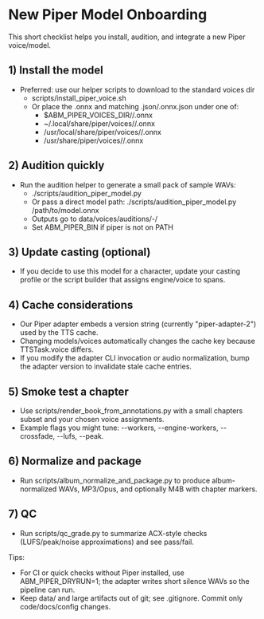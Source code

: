 # New Piper Model Onboarding

This short checklist helps you install, audition, and integrate a new Piper voice/model.

## 1) Install the model
- Preferred: use our helper scripts to download to the standard voices dir
  - scripts/install_piper_voice.sh <voice-id>
  - Or place the .onnx and matching .json/.onnx.json under one of:
    - $ABM_PIPER_VOICES_DIR/<voice-id>/<voice-id>.onnx
    - ~/.local/share/piper/voices/<voice-id>/<voice-id>.onnx
    - /usr/local/share/piper/voices/<voice-id>/<voice-id>.onnx
    - /usr/share/piper/voices/<voice-id>/<voice-id>.onnx

## 2) Audition quickly
- Run the audition helper to generate a small pack of sample WAVs:
  - ./scripts/audition_piper_model.py <voice-id>
  - Or pass a direct model path: ./scripts/audition_piper_model.py /path/to/model.onnx
  - Outputs go to data/voices/auditions/<voice>-<timestamp>/
  - Set ABM_PIPER_BIN if piper is not on PATH

## 3) Update casting (optional)
- If you decide to use this model for a character, update your casting profile or the script builder that assigns engine/voice to spans.

## 4) Cache considerations
- Our Piper adapter embeds a version string (currently "piper-adapter-2") used by the TTS cache.
- Changing models/voices automatically changes the cache key because TTSTask.voice differs.
- If you modify the adapter CLI invocation or audio normalization, bump the adapter version to invalidate stale cache entries.

## 5) Smoke test a chapter
- Use scripts/render_book_from_annotations.py with a small chapters subset and your chosen voice assignments.
- Example flags you might tune: --workers, --engine-workers, --crossfade, --lufs, --peak.

## 6) Normalize and package
- Run scripts/album_normalize_and_package.py to produce album-normalized WAVs, MP3/Opus, and optionally M4B with chapter markers.

## 7) QC
- Run scripts/qc_grade.py to summarize ACX-style checks (LUFS/peak/noise approximations) and see pass/fail.

Tips:
- For CI or quick checks without Piper installed, use ABM_PIPER_DRYRUN=1; the adapter writes short silence WAVs so the pipeline can run.
- Keep data/ and large artifacts out of git; see .gitignore. Commit only code/docs/config changes.
